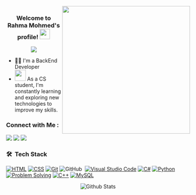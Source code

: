 <img width="350" align="right" src="https://i.pinimg.com/originals/f5/36/01/f53601133f236d1cb167ac19f05a3d60.gif">


<h3 align="center">
  Welcome to Rahma Mohmed's profile!
  <img src="https://media.giphy.com/media/hvRJCLFzcasrR4ia7z/giphy.gif" width="28">
</h3>


<p align="center">
  <a href="https://github.com/DenverCoder1/readme-typing-svg"><img src="https://readme-typing-svg.herokuapp.com/?lines=Back-End%20developer;Always%20learning%20new%20things&font=Fira%20Code&center=true&width=440&height=45&color=green&vCenter=true&size=22"></a>
</p> 

- 👨‍💻 I'm a BackEnd Developer
- <img src="https://media.giphy.com/media/WUlplcMpOCEmTGBtBW/giphy.gif" width="30"> As a CS student, I'm constantly learning and exploring new technologies to improve my skills.

### Connect with Me :

<a href="https://www.linkedin.com/in/rahma-abo-shaheen-059868289/" target="_blank"><img src="https://img.shields.io/badge/-Rahma%20Mohmed-0077B5?style=for-the-badge&logo=Linkedin&logoColor=white"/></a>
<a href="https://codeforces.com/profile/rahma1422" target="_blank"><img src="https://img.shields.io/badge/-Rahma%20Mohmed-0077B5?style=for-the-badge&logo=Codeforces&logoColor=white"/></a>
<a href="https://t.me/rahma0M" target="_blank"><img src="https://img.shields.io/badge/-Rahma%20Mohmed-0077B5?style=for-the-badge&logo=Telegram&logoColor=white"/></a>
### 🛠 &nbsp;Tech Stack
[![HTML](https://img.shields.io/badge/-HTML-05122A?style=flat&logo=HTML5)](https://developer.mozilla.org/en-US/docs/Web/HTML)
[![CSS](https://img.shields.io/badge/-CSS-05122A?style=flat&logo=CSS3&logoColor=1572B6)](https://developer.mozilla.org/en-US/docs/Web/CSS)
[![Git](https://img.shields.io/badge/-Git-05122A?style=flat&logo=git&logoColor=F05032)](https://git-scm.com/)
![GitHub](https://img.shields.io/badge/-GitHub-05122A?style=flat&logo=github)&nbsp;
[![Visual Studio Code](https://img.shields.io/badge/-Visual%20Studio%20Code-05122A?style=flat&logo=visual-studio-code&logoColor=007ACC)](https://code.visualstudio.com/)
[![C#](https://img.shields.io/badge/-C%23-05122A?style=flat&logo=c-sharp&logoColor=239120)](https://docs.microsoft.com/en-us/dotnet/csharp/)
[![Python](https://img.shields.io/badge/-Python-05122A?style=flat&logo=python&logoColor=3776AB)](https://www.python.org/)
[![Problem Solving](https://img.shields.io/badge/-Problem%20Solving-05122A?style=flat)](https://en.wikipedia.org/wiki/Problem_solving)
[![C++](https://img.shields.io/badge/-C%2B%2B-05122A?style=flat&logo=c%2B%2B&logoColor=00599C)](https://isocpp.org/)
[![MySQL](https://img.shields.io/badge/-MySQL-05122A?style=flat&logo=mysql&logoColor=white&color=black)](https://www.mysql.com/)

<p align="center">
        <img src="https://raw.githubusercontent.com/mayhemantt/mayhemantt/Update/svg/Bottom.svg" alt="Github Stats" />
</p>

